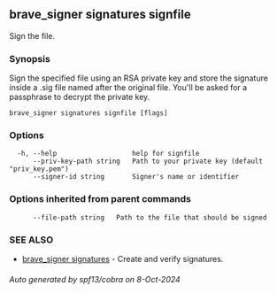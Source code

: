 ## brave_signer signatures signfile

Sign the file.

### Synopsis

Sign the specified file using an RSA private key and store the signature inside a .sig file named after the original file. You'll be asked for a passphrase to decrypt the private key.

```
brave_signer signatures signfile [flags]
```

### Options

```
  -h, --help                   help for signfile
      --priv-key-path string   Path to your private key (default "priv_key.pem")
      --signer-id string       Signer's name or identifier
```

### Options inherited from parent commands

```
      --file-path string   Path to the file that should be signed
```

### SEE ALSO

* [brave_signer signatures](brave_signer_signatures.md)	 - Create and verify signatures.

###### Auto generated by spf13/cobra on 8-Oct-2024
